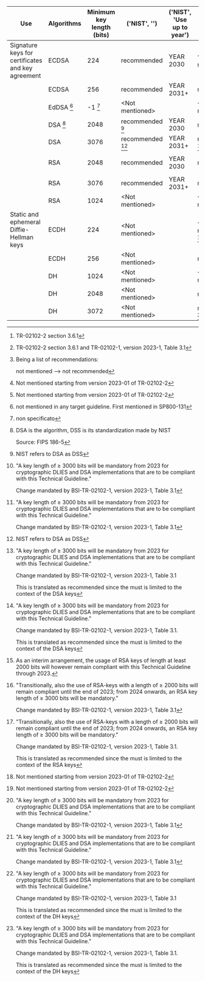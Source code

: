 | Use                                               | Algorithms      | Minimum key length (bits)      | ('NIST', '')          | ('NIST', 'Use up to year') | ('BSI', '')             [^1] | ('BSI', 'Use up to year')       | ('BSI (from 1/1/2024)', '') [^2] | ('BSI (from 1/1/2024)', 'Use up to year') | ('ANSSI', '')     | ('ANSSI', 'Use up to year') | ('MOZILLA (+AGID)', 'Modern') [^3] | ('MOZILLA (+AGID)', 'Intermediate') | ('MOZILLA (+AGID)', 'Old') |
| ------------------------------------------------- | --------------- | ------------------------------ | --------------------- | -------------------------- | ---------------------------- | ------------------------------- | -------------------------------- | ----------------------------------------- | ----------------- | --------------------------- | ---------------------------------- | ----------------------------------- | -------------------------- |
| Signature keys for certificates and key agreement | ECDSA           | 224                            | recommended           | YEAR 2030                  | \<Not mentioned\> [^4]       |                                 | \<Not mentioned\>     [^5]       |                                           | \<Not mentioned\> |                             | \<Not mentioned\>                  | \<Not mentioned\>                   | \<Not mentioned\>          |
|                                                   | ECDSA           | 256                            | recommended           | YEAR 2031+                 | recommended                  | YEAR 2029+                      | recommended                      | YEAR 2029+                                | recommended       | YEAR 2030                   | \<Not mentioned\>                  | \<Not mentioned\>                   | \<Not mentioned\>          |
|                                                   | EdDSA      [^6] | -1                        [^7] | \<Not mentioned\>     |                            | \<Not mentioned\>            |                                 | \<Not mentioned\>                |                                           | \<Not mentioned\> |                             | \<Not mentioned\>                  | \<Not mentioned\>                   | \<Not mentioned\>          |
|                                                   | DSA        [^8] | 2048                           | recommended     [^9]  | YEAR 2030                  | must not        [^10]        |                                 | must not            [^11]        |                                           | \<Not mentioned\> |                             | \<Not mentioned\>                  | \<Not mentioned\>                   | \<Not mentioned\>          |
|                                                   | DSA             | 3076                           | recommended     [^12] | YEAR 2031+                 | recommended     [^13]        | YEAR 2029+                      | recommended         [^14]        | YEAR 2029+                                | \<Not mentioned\> |                             | \<Not mentioned\>                  | \<Not mentioned\>                   | \<Not mentioned\>          |
|                                                   | RSA             | 2048                           | recommended           | YEAR 2030                  | recommended                  | YEAR 2023                 [^15] | must not            [^16]        |                                           | recommended       | YEAR 2030                   | \<Not mentioned\>                  | recommended                         | \<Not mentioned\>          |
|                                                   | RSA             | 3076                           | recommended           | YEAR 2031+                 | recommended                  | YEAR 2029+                      | recommended         [^17]        | YEAR 2029+                                | \<Not mentioned\> |                             | \<Not mentioned\>                  | \<Not mentioned\>                   | \<Not mentioned\>          |
|                                                   | RSA             | 1024                           | \<Not mentioned\>     |                            | \<Not mentioned\>            |                                 | \<Not mentioned\>                |                                           | \<Not mentioned\> |                             | \<Not mentioned\>                  | \<Not mentioned\>                   | recommended                |
| Static and ephemeral Diffie-Hellman keys          | ECDH            | 224                            | \<Not mentioned\>     |                            | \<Not mentioned\> [^18]      |                                 | \<Not mentioned\>     [^19]      |                                           | \<Not mentioned\> |                             | \<Not mentioned\>                  | \<Not mentioned\>                   | \<Not mentioned\>          |
|                                                   | ECDH            | 256                            | \<Not mentioned\>     |                            | recommended                  | YEAR 2029+                      | recommended                      | YEAR 2029+                                | \<Not mentioned\> |                             | \<Not mentioned\>                  | \<Not mentioned\>                   | \<Not mentioned\>          |
|                                                   | DH              | 1024                           | \<Not mentioned\>     |                            | \<Not mentioned\>            |                                 | \<Not mentioned\>                |                                           | \<Not mentioned\> |                             | \<Not mentioned\>                  | \<Not mentioned\>                   | recommended                |
|                                                   | DH              | 2048                           | \<Not mentioned\>     |                            | must not        [^20]        |                                 | must not            [^21]        |                                           | \<Not mentioned\> |                             | \<Not mentioned\>                  | recommended                         | \<Not mentioned\>          |
|                                                   | DH              | 3072                           | \<Not mentioned\>     |                            | recommended     [^22]        | YEAR 2029+                      | recommended         [^23]        | YEAR 2029+                                | \<Not mentioned\> |                             | \<Not mentioned\>                  | \<Not mentioned\>                   | \<Not mentioned\>          |

[^1]: TR-02102-2 section 3.6.1
[^2]: TR-02102-2 section 3.6.1
    and
    TR-02102-1, version 2023-1, Table 3.1
[^3]: Being a list of recommendations:

    not mentioned --> not recommended
[^4]: Not mentioned starting from version 2023-01 of TR-02102-2
[^5]: Not mentioned starting from version 2023-01 of TR-02102-2
[^6]: not mentioned in any target guideline.
    First mentioned in SP800-131
[^7]: non specificato
[^8]: DSA is the algorithm, DSS is its standardization made by NIST

    Source: FIPS 186-5
[^9]: NIST refers to DSA as DSS
[^10]: "A key length of ≥ 3000 bits will be mandatory from 2023 for cryptographic DLIES and DSA implementations that are to be compliant with this Technical Guideline."

    Change mandated by BSI-TR-02102-1, version 2023-1, Table 3.1
[^11]: "A key length of ≥ 3000 bits will be mandatory from 2023 for cryptographic DLIES and DSA implementations that are to be compliant with this Technical Guideline."

    Change mandated by BSI-TR-02102-1, version 2023-1, Table 3.1
[^12]: NIST refers to DSA as DSS
[^13]: "A key length of ≥ 3000 bits will be mandatory from 2023 for cryptographic DLIES and DSA implementations that are to be compliant with this Technical Guideline."

    Change mandated by BSI-TR-02102-1, version 2023-1, Table 3.1
    
    
    
    This is translated as recommended since the must is limited to the context of the DSA keys
[^14]: "A key length of ≥ 3000 bits will be mandatory from 2023 for cryptographic DLIES and DSA implementations that are to be compliant with this Technical Guideline."

    Change mandated by BSI-TR-02102-1, version 2023-1, Table 3.1.
    
    
    This is translated as recommended since the must is limited to the context of the DSA keys
[^15]: As an interim arrangement, the usage of RSA keys of length at least 2000 bits will however
    remain compliant with this Technical Guideline through 2023.
[^16]: "Transitionally, also the use of RSA-keys with a length of ≥ 2000 bits will remain compliant until the end of 2023; from 2024 onwards, an RSA key length of ≥ 3000 bits will be mandatory."

    Change mandated by BSI-TR-02102-1, version 2023-1, Table 3.1
[^17]: "Transitionally, also the use of RSA-keys with a length of ≥ 2000 bits will remain compliant until the end of 2023; from 2024 onwards, an RSA key length of ≥ 3000 bits will be mandatory."

    Change mandated by BSI-TR-02102-1, version 2023-1, Table 3.1.
    
    
    
    This is translated as recommended since the must is limited to the context of the RSA keys
[^18]: Not mentioned starting from version 2023-01 of TR-02102-2
[^19]: Not mentioned starting from version 2023-01 of TR-02102-2
[^20]: "A key length of ≥ 3000 bits will be mandatory from 2023 for cryptographic DLIES and DSA implementations that are to be compliant with this Technical Guideline."

    Change mandated by BSI-TR-02102-1, version 2023-1, Table 3.1
[^21]: "A key length of ≥ 3000 bits will be mandatory from 2023 for cryptographic DLIES and DSA implementations that are to be compliant with this Technical Guideline."

    Change mandated by BSI-TR-02102-1, version 2023-1, Table 3.1
[^22]: "A key length of ≥ 3000 bits will be mandatory from 2023 for cryptographic DLIES and DSA implementations that are to be compliant with this Technical Guideline."

    Change mandated by BSI-TR-02102-1, version 2023-1, Table 3.1
    
    
    This is translated as recommended since the must is limited to the context of the DH keys
[^23]: "A key length of ≥ 3000 bits will be mandatory from 2023 for cryptographic DLIES and DSA implementations that are to be compliant with this Technical Guideline."

    Change mandated by BSI-TR-02102-1, version 2023-1, Table 3.1.
    
    
    This is translated as recommended since the must is limited to the context of the DH keys
